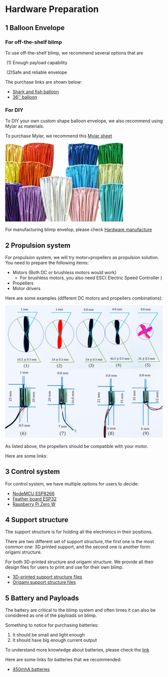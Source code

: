 # Hardware Preparation

## 1 Balloon Envelope 

### For off-the-shelf blimp

To use off-the-shelf blimp, we recommend several options that are 

​	(1) Enough payload capability 

​	(2)Safe and reliable envelope 

The purchase links are shown below:

- [Shark and fish balloon]()
- [36'' balloon]()

### For DIY 

To DIY your own custom shape balloon envelope, we also recommend using Mylar as materials. 

To purchase Mylar, we recommend this [Mylar sheet](http://film.fluffyscarsdale.com/home.html)

![](https://raw.githubusercontent.com/zhz03/OpenBlimp/develop/Hardware/Images/prepare/mylar.jpg)

For manufacturing blimp envelop, please check [Hardware manufacture]()

## 2 Propulsion system

For propulsion system, we will try motor+propellers as propulsion solution. You need to prepare the following items:

- Motors (Both DC or brushless motors would work)
  - For brushless motors, you also need ESC( Electric Speed Controller )
- Propellers
- Motor drivers

Here are some examples (different DC motors and propellers combinations):



![motor_propellers_1](https://raw.githubusercontent.com/zhz03/OpenBlimp/develop/Hardware/Images/motor_propellers/motor_propellers_1.png)

As listed above, the propellers should be compatible with your motor.



Here are some links:

## 3 Control system

For control system, we have multiple options for users to decide: 

- [NodeMCU ESP8266]()
- [Feather board ESP32]()
- [Raspberry Pi Zero W]()

## 4 Support structure

The support structure is for holding all the electronics in their positions. 

There are two different set of support structure, the first one is the most common one: 3D printed support, and the second one is another form: origami structure.

For both 3D-printed structure and origami structure. We provide all their design files for users to print and use for their own blimp. 

- [3D-printed support structure files]()
- [Origami support structure files]()

## 5 Battery and Payloads

The battery are critical to the blimp system and often times it can also be considered as one of the payloads on blimp. 

Something to notice for purchasing batteries:

1. It should be small and light enough
2. It should have big enough current output

To understand more knowledge about batteries, please check the [link]()

Here are some links for batteries that we recommended:

- [450mhA batteries]()







